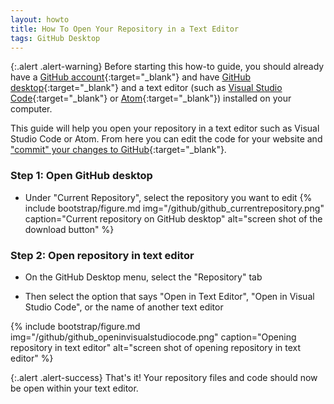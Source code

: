 ```yaml
---
layout: howto
title: How To Open Your Repository in a Text Editor
tags: GitHub Desktop
---
```


{:.alert .alert-warning}
Before starting this how-to guide, you should already have a [GitHub account](setupgithubaccount.html){:target="_blank"} and have [GitHub desktop](githubdesktop.html){:target="_blank"} and a text editor (such as [Visual Studio Code](visualstudiocode.html){:target="_blank"} or [Atom](installatom.html){:target="_blank"}) installed on your computer.

This guide will help you open your repository in a text editor such as Visual Studio Code or Atom. From here you can edit the code for your website and ["commit" your changes to GitHub](pushpullchanges.html){:target="_blank"}.

### Step 1: Open GitHub desktop

- Under "Current Repository", select the repository you want to edit
{% include bootstrap/figure.md img="/github/github_currentrepository.png" caption="Current repository on GitHub desktop" alt="screen shot of the download button" %}

### Step 2: Open repository in text editor

- On the GitHub Desktop menu, select the "Repository" tab

- Then select the option that says "Open in Text Editor", "Open in Visual Studio Code", or the name of another text editor

{% include bootstrap/figure.md img="/github/github_openinvisualstudiocode.png" caption="Opening repository in text editor" alt="screen shot of opening repository in text editor" %}

{:.alert .alert-success}
That's it! Your repository files and code should now be open within your text editor.
